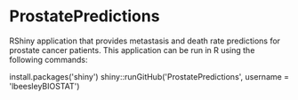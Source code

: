 # ProstatePredictions
RShiny application that provides metastasis and death rate predictions for prostate cancer patients. This application can be run in R using the following commands: 

install.packages('shiny')
shiny::runGitHub('ProstatePredictions', username = 'lbeesleyBIOSTAT')

